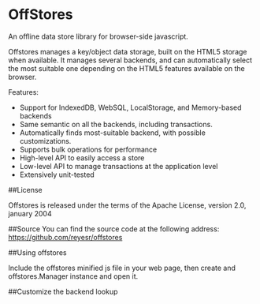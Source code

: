 OffStores
=========

An offline data store library for browser-side javascript.

Offstores manages a key/object data storage, built on the HTML5 storage when available.
It manages several backends, and can automatically select the most suitable one depending on the HTML5 features available on the browser.

Features:
- Support for IndexedDB, WebSQL, LocalStorage, and Memory-based backends
- Same semantic on all the backends, including transactions.
- Automatically finds most-suitable backend, with possible customizations.
- Supports bulk operations for performance
- High-level API to easily access a store
- Low-level API to manage transactions at the application level
- Extensively unit-tested

##License

Offstores is released under the terms of the Apache License, version 2.0, january 2004

##Source
You can find the source code at the following address: https://github.com/reyesr/offstores

##Using offstores

Include the offstores minified js file in your web page, then create and offstores.Manager instance and open it.

##Customize the backend lookup

